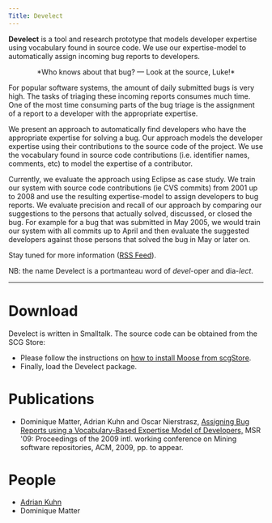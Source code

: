 ```yaml
---
Title: Develect
---
```


**Develect** is a tool and research prototype that models developer expertise using vocabulary found in source code. We use our expertise-model to automatically assign incoming bug reports to developers.

<center>*Who knows about that bug? &mdash; Look at the source, Luke!*</center>

For popular software systems, the amount of daily submitted bugs is very high. The tasks of triaging these incoming reports consumes much time. One of the most time consuming parts of the bug triage is the assignment of a report to a developer with the appropriate expertise. 

We present an approach to automatically find developers who have the appropriate expertise for solving a bug. Our approach models the developer expertise using their contributions to the source code of the project. We use the vocabulary found in source code contributions (i.e. identifier names, comments, etc) to model the expertise of a contributor. 

Currently, we evaluate the approach using Eclipse as case study. We train our system with source code contributions (ie CVS commits) from 2001 up to 2008 and use the resulting expertise-model to assign developers to bug reports. We evaluate precision and recall of our approach by comparing our suggestions to the persons that actually solved, discussed, or closed the bug. For example for a bug that was submitted in May 2005, we would train our system with all commits up to April and then evaluate the suggested developers against those persons that solved the bug in May or later on.

Stay tuned for more information ([RSS Feed](%base_url%/wiki/projects/archive/develect)).

NB: the name Develect is a portmanteau word of *devel*-oper and dia-*lect*.


---

# Download

Develect is written in Smalltalk. The source code can be obtained from the SCG Store:

-  Please follow the instructions on [how to install Moose from scgStore](http://moose.unibe.ch/download/scgstore).
-  Finally, load the Develect package.

# Publications


-  Dominique Matter, Adrian Kuhn and Oscar Nierstrasz, [Assigning Bug Reports using a Vocabulary-Based Expertise Model of Developers,](/archive/drafts/Matt09X-assigning-bug-reports-using-a-vocabulary-based-expertise-model-of-developers.pdf) MSR '09: Proceedings of the 2009 intl. working conference on Mining software repositories, ACM, 2009, pp. to appear.

# People


-  [Adrian Kuhn](%base_url%/wiki/alumni/adriankuhn)
-  Dominique Matter
